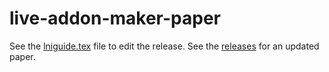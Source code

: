 # live-addon-maker-paper

See the [lniguide.tex](lniguide.tex) file to edit the release.
See the [releases](https://github.com/CodersOS/live-addon-maker-paper/releases/latest) for an updated paper.
